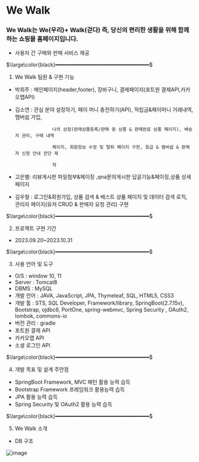 # We Walk

### We Walk는 We(우리)+ Walk(걷다) 즉, 당신의 편리한 생활을 위해 함께하는    쇼핑몰 홈페이지입니다.

- 사용자 간 구매와 판매 서비스 제공

$\large\color{black}━━━━━━━━━━━━━━━━━━━━━━━━━━━━━━$

1. We Walk 팀원 & 구현 기능

- 박희주 : 메인페이지(header,footer), 장바구니, 결제페이지(포트원 결제API,카카오맵API)
- 김소연 : 관심 분야 설정하기, 페이 머니 충전하기(API), 적립금&페이머니 거래내역, 멤버쉽 가입,

                    나의 상점(판매상품등록/판매 중 상품 & 판매완료 상품 페이지), 배송지 관리, 구매 내역 

                    페이지, 회원정보 수정 및 탈퇴 페이지 구현, 등급 & 멤버쉽 & 판매자 신청 안내 전단 제

                    작

- 고은별: 리뷰게시판 파일첨부&페이징 ,qna문의게시판 답글기능&페이징,상품 상세 페이지
- 김우철 : 로그인&회원가입, 상품 검색 & 베스트 상품 페이지 및 데이터 검색 로직, 관리자 페이지(유저 CRUD & 판매자 요청 관리) 구현

$\large\color{black}━━━━━━━━━━━━━━━━━━━━━━━━━━━━━━$

2. 프로젝트 구현 기간

- 2023.09.20~2023.10.31

$\large\color{black}━━━━━━━━━━━━━━━━━━━━━━━━━━━━━━$

3. 사용 언어 및 도구

- O/S : window 10, 11
- Server : Tomcat8
- DBMS : MySQL
- 개발 언어 : JAVA, JavaScript, JPA, Thymeleaf, SQL, HTML5, CSS3
- 개발 툴 : STS, SQL Developer, Framework/library, SpringBoot(2.7.15v), Bootstrap, ojdbc6, PortOne, spring-webmvc, Spring Security , OAuth2, lombok, commons-io
- 버전 관리 : gradle
- 포트원 결제 API
- 카카오맵 API
- 소셜 로그인 API

$\large\color{black}━━━━━━━━━━━━━━━━━━━━━━━━━━━━━━$

4. 개발 목표 및 설계 주안점

- SpringBoot Framework, MVC 패턴 활용 능력 습득
- Bootstrap Framework 프레임워크 활용능력 습득
- JPA 활용 능력 습득
- Spring Security 및 OAuth2 활용 능력 습득

$\large\color{black}━━━━━━━━━━━━━━━━━━━━━━━━━━━━━━$

5. We Walk 소개

- DB 구조

![image](https://github.com/charlievv92/portfolio/assets/86588564/f88a7617-1a4d-4551-a519-ee73daef874d)

